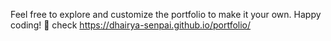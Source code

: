 Feel free to explore and customize the portfolio to make it your own. Happy coding! 🚀
check https://dhairya-senpai.github.io/portfolio/
